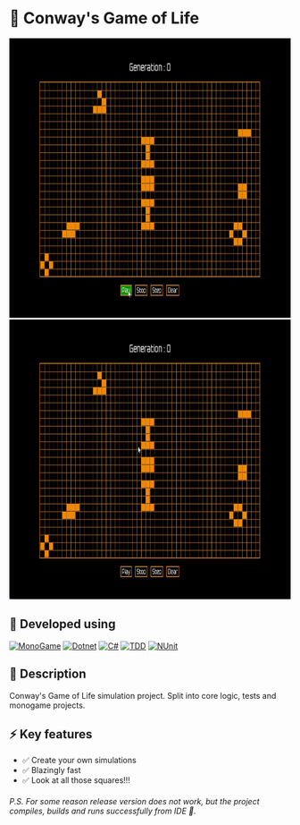 # 🧬 **Conway's Game of Life**

<img src="ConwayLife.PC\demo_1.gif" height="500">
<img src="ConwayLife.PC\demo_2.gif" height="500">

## 🔧 Developed using ##
[![MonoGame](https://img.shields.io/badge/MonoGame-black?style=for-the-badge&logo=monogame&logoColor=black&labelColor=orange)](#)
[![Dotnet](https://img.shields.io/badge/dotnet-black?style=for-the-badge&logo=dotnet&logoColor=black&labelColor=orange)](#)
[![C#](https://img.shields.io/badge/CSharp-black?style=for-the-badge&logo=csharp&logoColor=black&labelColor=orange)](#)
[![TDD](https://img.shields.io/badge/TDD-black?style=for-the-badge&logo=&logoColor=black&labelColor=orange)](#)
[![NUnit](https://img.shields.io/badge/NUnit-black?style=for-the-badge&logo=&logoColor=black&labelColor=orange)](#)

## 📃 Description
Conway's Game of Life simulation project. Split into core logic, tests and monogame projects.

## ⚡ Key features
- ✅ Create your own simulations
- ✅ Blazingly fast
- ✅ Look at all those squares!!!

###### P.S. For some reason release version does not work, but the project compiles, builds and runs successfully from IDE 🤷.